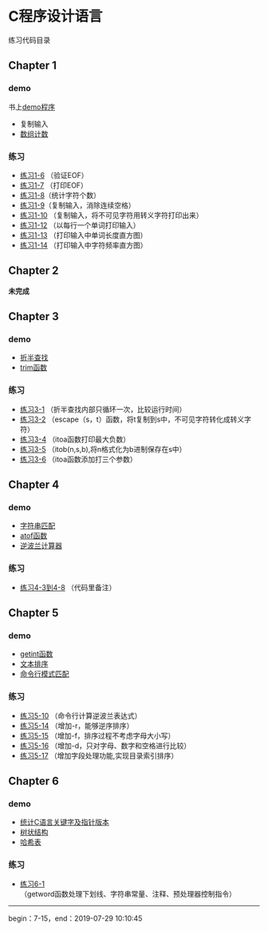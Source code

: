 # C程序设计语言

练习代码目录

## Chapter 1

### demo
书上[demo程序](./chap1/homework)

- 复制输入
- [数组计数](./chap1/demo/count_array.c)

### 练习
- [练习1-6](./chap1/homework/exer_1_6.c) （验证EOF）
- [练习1-7](./chap1/homework/exer_1_7.c) （打印EOF）
- [练习1-8](./chap1/homework/exer_1_8.c)（统计字符个数）
- [练习1-9](./chap1/homework/exer_1_9.c)（复制输入，消除连续空格）
- [练习1-10](./chap1/homework/exer_1_10.c) （复制输入，将不可见字符用转义字符打印出来）
- [练习1-12](./chap1/homework/exer_1_12.c) （以每行一个单词打印输入）
- [练习1-13](./chap1/homework/exer_1_13.c) （打印输入中单词长度直方图）
- [练习1-14](./chap1/homework/exer_1_14.c) （打印输入中字符频率直方图）

## Chapter 2

**未完成**

## Chapter 3

### demo

- [折半查找](./chap3/demo/binsearch.c)
- [trim函数](./chap3/demo/trim.c)

### 练习

- [练习3-1](./chap3/homework/exer_3_1.c) （折半查找内部只循环一次，比较运行时间）
- [练习3-2](./chap3/homework/exer_3_2.c) （escape（s，t）函数，将t复制到s中，不可见字符转化成转义字符）
- [练习3-4](./chap3/homework/exer_3_4.c) （itoa函数打印最大负数）
- [练习3-5](./chap3/homework/exer_3_5.c) （itob(n,s,b),将n格式化为b进制保存在s中）
- [练习3-6](./chap3/homework/exer_3_6.c) （itoa函数添加打三个参数）

## Chapter 4

### demo

- [字符串匹配](./chap4/demo/pattern.c)
- [atof函数](./chap4/demo/atof_double.c)
- [逆波兰计算器](./chap4/demo/calculator)

### 练习

- [练习4-3到4-8](./chap4/homwwork/exer_4_3to8) （代码里备注）

## Chapter 5

### demo

- [getint函数](./chap5/demo/getnumber)
- [文本排序](./chap5/demo/sort)
- [命令行模式匹配](./chap5/demo/pattern)

### 练习

- [练习5-10](./chap5/homework/exer_5_10) （命令行计算逆波兰表达式）
- [练习5-14](./chap5/homework/exer_5_14to17) （增加-r，能够逆序排序）
- [练习5-15](./chap5/homework/exer_5_14to17) （增加-f，排序过程不考虑字母大小写）
- [练习5-16](./chap5/homework/exer_5_14to17) （增加-d，只对字母、数字和空格进行比较）
- [练习5-17](./chap5/homework/exer_5_14to17) （增加字段处理功能,实现目录索引排序）

## Chapter 6

### demo

- [统计C语言关键字及指针版本](./chap6/demo/count)
- [树状结构](./chap6/demo/tree)
- [哈希表](./chap6/demo/hash)

### 练习

- [练习6-1](./chap6/demo/count/getword.c) （getword函数处理下划线、字符串常量、注释、预处理器控制指令）

---
begin：7-15，end：2019-07-29 10:10:45